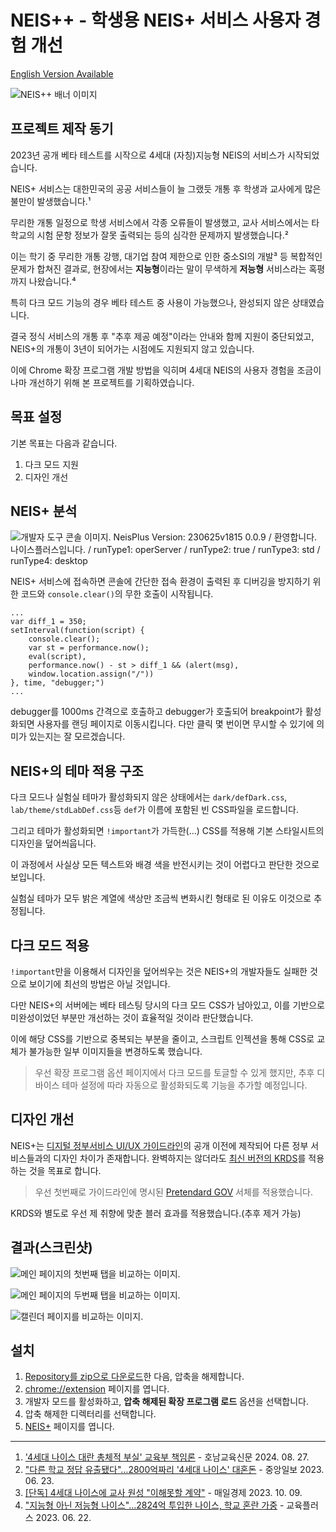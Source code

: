 # NEIS++ - 학생용 NEIS+ 서비스 사용자 경험 개선

[English Version Available](./README.en.md)

![NEIS++ 배너 이미지](README-images/NPP_MainBanner.jpg)

## 프로젝트 제작 동기

2023년 공개 베타 테스트를 시작으로 4세대 (자칭)지능형 NEIS의 서비스가 시작되었습니다.

NEIS+ 서비스는 대한민국의 공공 서비스들이 늘 그랬듯 개통 후 학생과 교사에게 많은 불만이 발생했습니다.¹

무리한 개통 일정으로 학생 서비스에서 각종 오류들이 발생했고, 교사 서비스에서는 타 학교의 시험 문항 정보가 잘못 출력되는 등의 심각한 문제까지 발생했습니다.²

이는 학기 중 무리한 개통 강행, 대기업 참여 제한으로 인한 중소SI의 개발³ 등 복합적인 문제가 합쳐진 결과로, 현장에서는 **지능형**이라는 말이 무색하게 **저능형** 서비스라는 혹평까지 나왔습니다.⁴

특히 다크 모드 기능의 경우 베타 테스트 중 사용이 가능했으나, 완성되지 않은 상태였습니다.

결국 정식 서비스의 개통 후 "추후 제공 예정"이라는 안내와 함께 지원이 중단되었고, NEIS+의 개통이 3년이 되어가는 시점에도 지원되지 않고 있습니다.

이에 Chrome 확장 프로그램 개발 방법을 익히며 4세대 NEIS의 사용자 경험을 조금이나마 개선하기 위해 본 프로젝트를 기획하였습니다.

## 목표 설정

기본 목표는 다음과 같습니다.

1. 다크 모드 지원
2. 디자인 개선

## NEIS+ 분석

![개발자 도구 콘솔 이미지. NeisPlus Version: 230625v1815 0.0.9 / 환영합니다. 나이스플러스입니다. / runType1: operServer / runType2: true / runType3: std / runType4: desktop](README-images/ConsoleHello.jpg)

NEIS+ 서비스에 접속하면 콘솔에 간단한 접속 환경이 출력된 후 디버깅을 방지하기 위한 코드와 `console.clear()`의 무한 호출이 시작됩니다.
```
...
var diff_1 = 350;
setInterval(function(script) {
    console.clear();
    var st = performance.now();
    eval(script),
    performance.now() - st > diff_1 && (alert(msg),
    window.location.assign("/"))
}, time, "debugger;")
...
```
debugger를 1000ms 간격으로 호출하고 debugger가 호출되어 breakpoint가 활성화되면 사용자를 랜딩 페이지로 이동시킵니다.
다만 클릭 몇 번이면 무시할 수 있기에 의미가 있는지는 잘 모르겠습니다.


## NEIS+의 테마 적용 구조

다크 모드나 실험실 테마가 활성화되지 않은 상태에서는 `dark/defDark.css`, `lab/theme/stdLabDef.css`등 `def`가 이름에 포함된 빈 CSS파일을 로드합니다.

그리고 테마가 활성화되면 `!important`가 가득한(...) CSS를 적용해 기본 스타일시트의 디자인을 덮어씌웁니다.

이 과정에서 사실상 모든 텍스트와 배경 색을 반전시키는 것이 어렵다고 판단한 것으로 보입니다.

실험실 테마가 모두 밝은 계열에 색상만 조금씩 변화시킨 형태로 된 이유도 이것으로 추정됩니다.

## 다크 모드 적용 

`!important`만을 이용해서 디자인을 덮어씌우는 것은 NEIS+의 개발자들도 실패한 것으로 보이기에 최선의 방법은 아닐 것입니다.

다만 NEIS+의 서버에는 베타 테스팅 당시의 다크 모드 CSS가 남아있고, 이를 기반으로 미완성이었던 부분만 개선하는 것이 효율적일 것이라 판단했습니다.

이에 해당 CSS를 기반으로 중복되는 부분을 줄이고, 스크립트 인젝션을 통해 CSS로 교체가 불가능한 일부 이미지들을 변경하도록 했습니다.

> 우선 확장 프로그램 옵션 페이지에서 다크 모드를 토글할 수 있게 했지만, 추후 디바이스 테마 설정에 따라 자동으로 활성화되도록 기능을 추가할 예정입니다.

## 디자인 개선

NEIS+는 [디지털 정부서비스 UI/UX 가이드라인](https://v04.krds.go.kr/guide/index.html)의 공개 이전에 제작되어 다른 정부 서비스들과의 디자인 차이가 존재합니다.
완벽하지는 않더라도 [최신 버전의 KRDS](https://www.krds.go.kr/html/site/index.html)를 적용하는 것을 목표로 합니다.

> 우선 첫번째로 가이드라인에 명시된 [Pretendard GOV](https://www.krds.go.kr/html/site/style/style_03.html) 서체를 적용했습니다.

KRDS와 별도로 우선 제 취향에 맞춘 블러 효과를 적용했습니다.(추후 제거 가능)

## 결과(스크린샷)

![메인 페이지의 첫번째 탭을 비교하는 이미지.](README-images/Main_1.gif)

![메인 페이지의 두번째 탭을 비교하는 이미지.](README-images/Main_2.gif)

![캘린더 페이지를 비교하는 이미지.](README-images/Calendar.gif)

## 설치

1. [Repository를 zip으로 다운로드](https://github.com/hellojsna/NEISPlusPlus/archive/refs/heads/main.zip)한 다음, 압축을 해제합니다.
2. [chrome://extension](chrome://extension) 페이지를 엽니다.
3. 개발자 모드를 활성화하고, **압축 해제된 확장 프로그램 로드** 옵션을 선택합니다.
4. 압축 해제한 디렉터리를 선택합니다.
5. [NEIS+](https://neisplus.kr) 페이지를 엽니다.

---

1. ['4세대 나이스 대란 총체적 부실' 교육부 책임론](https://www.ihopenews.com/news/articleView.html?idxno=238259) - 호남교육신문 2024. 08. 27.
2. ["다른 학교 정답 유출됐다"…2800억짜리 '4세대 나이스' 대혼돈](https://www.joongang.co.kr/article/25172100) - 중앙일보 2023. 06. 23.
3. [[단독] 4세대 나이스에 교사 원성 "이해못할 계약"](https://www.mk.co.kr/news/society/10845764) - 매일경제 2023. 10. 09.
4. ["지능형 아닌 저능형 나이스"...2824억 투입한 나이스, 학교 혼란 가중](https://www.edpl.co.kr/news/articleView.html?idxno=9591) - 교육플러스 2023. 06. 22.